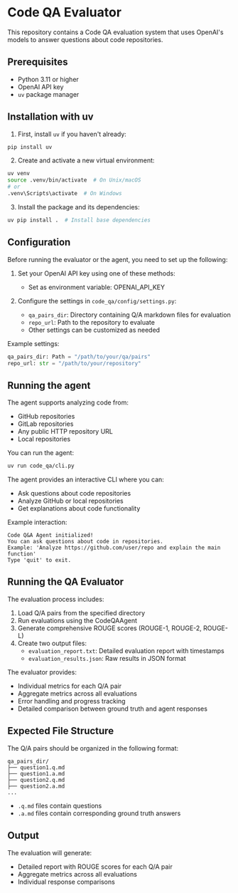 # Code QA Evaluator

This repository contains a Code QA evaluation system that uses OpenAI's models to answer questions about code repositories.

## Prerequisites

- Python 3.11 or higher
- OpenAI API key
- `uv` package manager

## Installation with uv

1. First, install `uv` if you haven't already:
```bash
pip install uv
```

2. Create and activate a new virtual environment:
```bash
uv venv
source .venv/bin/activate  # On Unix/macOS
# or
.venv\Scripts\activate  # On Windows
```

3. Install the package and its dependencies:
```bash
uv pip install .  # Install base dependencies
```

## Configuration

Before running the evaluator or the agent, you need to set up the following:

1. Set your OpenAI API key using one of these methods:
   - Set as environment variable: OPENAI_API_KEY

2. Configure the settings in `code_qa/config/settings.py`:
   - `qa_pairs_dir`: Directory containing Q/A markdown files for evaluation
   - `repo_url`: Path to the repository to evaluate
   - Other settings can be customized as needed

Example settings:
```python
qa_pairs_dir: Path = "/path/to/your/qa/pairs"
repo_url: str = "/path/to/your/repository"
```

## Running the agent

The agent supports analyzing code from:
- GitHub repositories
- GitLab repositories
- Any public HTTP repository URL
- Local repositories

You can run the agent:

```bash
uv run code_qa/cli.py
```

The agent provides an interactive CLI where you can:
- Ask questions about code repositories
- Analyze GitHub or local repositories
- Get explanations about code functionality

Example interaction:
```
Code Q&A Agent initialized!
You can ask questions about code in repositories.
Example: 'Analyze https://github.com/user/repo and explain the main function'
Type 'quit' to exit.
```

## Running the QA Evaluator

The evaluation process includes:
1. Load Q/A pairs from the specified directory
2. Run evaluations using the CodeQAAgent
3. Generate comprehensive ROUGE scores (ROUGE-1, ROUGE-2, ROUGE-L)
4. Create two output files:
   - `evaluation_report.txt`: Detailed evaluation report with timestamps
   - `evaluation_results.json`: Raw results in JSON format

The evaluator provides:
- Individual metrics for each Q/A pair
- Aggregate metrics across all evaluations
- Error handling and progress tracking
- Detailed comparison between ground truth and agent responses

## Expected File Structure

The Q/A pairs should be organized in the following format:
```
qa_pairs_dir/
├── question1.q.md
├── question1.a.md
├── question2.q.md
├── question2.a.md
...
```

- `.q.md` files contain questions
- `.a.md` files contain corresponding ground truth answers

## Output

The evaluation will generate:
- Detailed report with ROUGE scores for each Q/A pair
- Aggregate metrics across all evaluations
- Individual response comparisons
